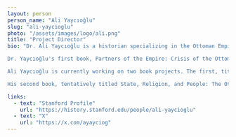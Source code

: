 ```yaml
---
layout: person
person_name: "Ali Yaycıoğlu"
slug: "ali-yaycioglu"
photo: "/assets/images/logo/ali.png"
title: "Project Director"
bio: "Dr. Ali Yaycıoğlu is a historian specializing in the Ottoman Empire and Modern Turkey. His research examines various dimensions of political, economic, and legal institutions and practices, as well as the social and cultural dynamics of the Ottoman world and Turkey, from the sixteenth century to the present. He is also interested in using digital tools to understand, visualize, and conceptualize historical developments. Dr. Yaycıoğlu teaches courses on the Ottoman Empire and Modern Turkey; Empires, Markets & Networks in the Early Modern World; the Age of Revolutions; Histories of Democracy and Capitalism; and Digital Humanities.

Dr. Yaycıoğlu's first book, Partners of the Empire: Crisis of the Ottoman Order in the Age of Revolutions (Stanford, 2016), offers a radical rethinking of the Ottoman Empire in the eighteenth and early nineteenth centuries in the global context of the age of revolutions. Over this unstable period, the Ottoman Empire faced political crises, institutional shakeups, and popular insurrections. This book takes a holistic look at the era, interested not simply in central reforms or in regional developments, but in their interactions. Drawing on original archival sources, Ali Yaycioglu uncovers the patterns of political action—the making and unmaking of coalitions, forms of building and losing power, and expressions of public opinion.

Ali Yaycıoğlu is currently working on two book projects. The first, titled The Order of Debt: Power, Wealth, and Death in the Ottoman Empire, investigates the relationship between property, capital, finance, and Ottoman statehood during the eighteenth and nineteenth centuries. This project is supported by a digital initiative called Charting the Empire, based at the Center for Spatial and Textual Analysis (CESTA). Through this initiative, he examines political and financial actors, the accumulation of capital and power, debts, networks of liabilities, and state order in the Ottoman Empire from 1750 to 1850, drawing on Ottoman fiscal documents and codices that employ unique accounting techniques.

His second book, tentatively titled State, Religion, and People: The Ottoman Empire as a Political Community, focuses on collective actors, popular movements and public quarrels exploring the potential of a people-centric alternative narrative of the Ottoman Empire."

links:
  - text: "Stanford Profile"
    url: "https://history.stanford.edu/people/ali-yaycioglu"
  - text: "X"
    url: "https://x.com/ayayciog"
---
```

